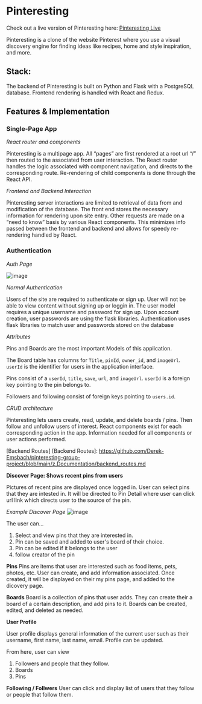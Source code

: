 # Pinteresting

Check out a live version of Pinteresting here:
[Pinteresting Live][Render]

[Render]: https://pinteresting-project.onrender.com/

Pinteresting is a clone of the website Pinterest where you use a visual discovery engine for finding ideas like recipes, home and style inspiration,
 and more.

## Stack:
The backend of Pinteresting is built on Python and Flask with a PostgreSQL database. Frontend
rendering is handled with React and Redux.

## Features & Implementation

### Single-Page App

*React router and components*

Pinteresting is a multipage app. All “pages” are first rendered at a root url “/” then routed to the associated from user interaction.
The React router handles the logic associated with component navigation, and directs to the corresponding route.
Re-rendering of child components is done through the React API.

*Frontend and Backend Interaction*

Pinteresting server interactions are limited to retrieval of data from and
modification of the database. The front end stores the necessary information for
rendering upon site entry. Other requests are made on a “need to know” basis by
various React components. This minimizes info passed between the frontend
and backend and allows for speedy re-rendering handled by React.

### Authentication

*Auth Page*

![image](https://user-images.githubusercontent.com/37425403/218917956-8280a8e9-c1bf-49ac-bd35-75d5d3d6c22a.png)

*Normal Authentication*

Users of the site are required to authenticate or sign up. User will not be able to view content without signing up or loggin in.
The user model requires a unique username and password for
sign up. Upon account creation, user passwords are using the flask libraries.
Authentication uses flask libraries to match user and passwords stored on the database

*Attributes*

Pins and Boards are the most important Models of this application.

The Board table has columns for `Title`, `pinId`, `owner_id`, and
`imageUrl`. `userId` is the identifier for users in the
application interface.

Pins consist of a `userId`, `title`, `save`, `url`, and `imageUrl`.
`userId` is a foreign key pointing to the pin belongs to.

Followers and following consist of foreign keys pointing to `users.id`.

*CRUD architecture*

Pinteresting lets users create, read, update, and delete boards / pins. Then follow and unfollow users of interest.
React components exist for each corresponding action in the app. Information
needed for all components or user actions performed.

[Backend Routes]
[Backend Routes]: https://github.com/Derek-Emsbach/pinteresting-group-project/blob/main/z.Documentation/backend_routes.md

**Discover Page: Shows recent pins from users**

Pictures of recent pins are displayed once logged in. User can select pins that they are intested in. It will be directed to Pin Detail where
user can click url link which directs user to the source of the pin.

*Example Discover Page*
![image](https://user-images.githubusercontent.com/37425403/218918110-c112e024-7fb7-4efb-8e14-2972920df93d.png)

The user can...
1. Select and view pins that they are interested in.
2. Pin can be saved and added to user's board of their choice.
3. Pin can be edited if it belongs to the user
4. follow creator of the pin


**Pins**
Pins are items that user are interested such as food items, pets, photos, etc. User can create, and add information associated.
Once created, it will be displayed on their my pins page, and added to the dicovery page.

**Boards**
Board is a collection of pins that user adds. They can create their a board of a certain description, and add pins to it.
Boards can be created, edited, and deleted as needed.

**User Profile**

User profile displays general information of the current user such as their username, first name, last name, email.
Profile can be updated.

From here, user can view
1) Followers and people that they follow.
2) Boards
3) Pins

**Following / Follwers**
User can click and display list of users that they follow or people that follow them.
